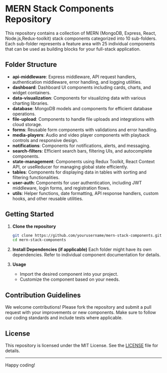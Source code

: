 # MERN Stack Components Repository

This repository contains a collection of MERN (MongoDB, Express, React, Node.js,Redux-toolkit) stack components categorized into 10 sub-folders. Each sub-folder represents a feature area with 25 individual components that can be used as building blocks for your full-stack application.

## Folder Structure

- **api-middleware**: Express middleware, API request handlers, authentication middleware, error handling, and logging utilities.
- **dashboard**: Dashboard UI components including cards, charts, and widget containers.
- **data-visualization**: Components for visualizing data with various charting libraries.
- **database**: MongoDB models and components for efficient database operations.
- **file-upload**: Components to handle file uploads and integrations with cloud storage.
- **forms**: Reusable form components with validations and error handling.
- **media-players**: Audio and video player components with playback controls and responsive design.
- **notifications**: Components for notifications, alerts, and messaging.
- **search-filters**: Efficient search bars, filtering UIs, and autocomplete components.
- **state-management**: Components using Redux Toolkit, React Context API, or useReducer for managing global state efficiently.
- **tables**: Components for displaying data in tables with sorting and filtering functionalities.
- **user-auth**: Components for user authentication, including JWT middleware, login forms, and registration flows.
- **utils**: Helper functions, date formatting, API response handlers, custom hooks, and other reusable utilities.



## Getting Started

1. **Clone the repository**
    ```bash
    git clone https://github.com/yourusername/mern-stack-components.git
    cd mern-stack-components
    ```

2. **Install Dependencies (if applicable)**
    Each folder might have its own dependencies. Refer to individual component documentation for details.

3. **Usage**
    - Import the desired component into your project.
    - Customize the component based on your needs.

## Contribution Guidelines

We welcome contributions! Please fork the repository and submit a pull request with your improvements or new components. Make sure to follow our coding standards and include tests where applicable.

## License

This repository is licensed under the MIT License. See the [LICENSE](LICENSE) file for details.

---

Happy coding!


